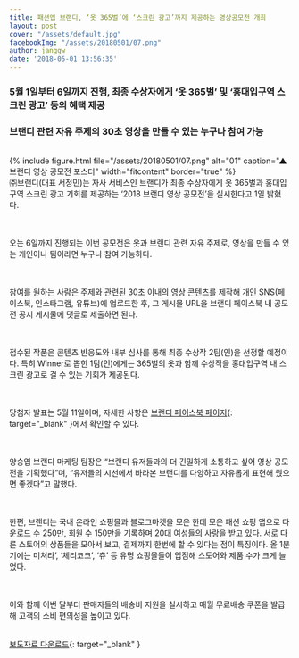 ```yaml
---
title: 패션앱 브랜디, ‘옷 365벌’에 ‘스크린 광고’까지 제공하는 영상공모전 개최
layout: post
cover: "/assets/default.jpg"
facebookImg: "/assets/20180501/07.png"
author: janggw
date: '2018-05-01 13:56:35'
---
```


### 5월 1일부터 6일까지 진행, 최종 수상자에게 ‘옷 365벌’ 및 ‘홍대입구역 스크린 광고’ 등의 혜택 제공
### 브랜디 관련 자유 주제의 30초 영상을 만들 수 있는 누구나 참여 가능
<br>
{% include figure.html file="/assets/20180501/07.png" alt="01" caption="▲ 브랜디 영상 공모전 포스터" width="fitcontent" border="true" %}
<br>
㈜브랜디(대표 서정민)는 자사 서비스인 브랜디가 최종 수상자에게 옷 365벌과 홍대입구역 스크린 광고 기회를 제공하는 ‘2018 브랜디 영상 공모전’을 실시한다고 1일 밝혔다.<br><br><br> 

오는 6일까지 진행되는 이번 공모전은 옷과 브랜디 관련 자유 주제로, 영상을 만들 수 있는 개인이나 팀이라면 누구나 참여 가능하다. <br><br><br>

참여를 원하는 사람은 주제와 관련된 30초 이내의 영상 콘텐츠를 제작해 개인 SNS(페이스북, 인스타그램, 유튜브)에 업로드한 후, 그 게시물 URL을 브랜디 페이스북 내 공모전 공지 게시물에 댓글로 제출하면 된다. <br><br><br>

접수된 작품은 콘텐츠 반응도와 내부 심사를 통해 최종 수상작 2팀(인)을 선정할 예정이다. 특히 Winner로 뽑힌 1팀(인)에게는 365벌의 옷과 함께 수상작을 홍대입구역 내 스크린 광고로 걸 수 있는 기회가 제공된다. <br><br><br>

당첨자 발표는 5월 11일이며, 자세한 사항은 [브랜디 페이스북 페이지](https://www.facebook.com/brandiapp/){: target="_blank" }에서 확인할 수 있다. <br><br><br>

양승엽 브랜디 마케팅 팀장은 “브랜디 유저들과의 더 긴밀하게 소통하고 싶어 영상 공모전을 기획했다”며, “유저들의 시선에서 바라본 브랜디를 다양하고 자유롭게 표현해 줬으면 좋겠다”고 말했다.<br><br><br>

한편, 브랜디는 국내 온라인 쇼핑몰과 블로그마켓을 모은 한데 모은 패션 쇼핑 앱으로 다운로드 수 250만, 회원 수 150만을 기록하며 20대 여성들의 사랑을 받고 있다. 서로 다른 스토어의 상품들을 모아서 보고, 결제까지 한번에 할 수 있다는 점이 특징이다. 올 1분기에는 미쳐라’, ‘체리코코’, ‘츄’ 등 유명 쇼핑몰들이 입점해 스토어와 제품 수가 크게 늘었다. <br><br><br>

이와 함께 이번 달부터 판매자들의 배송비 지원을 실시하고 매월 무료배송 쿠폰을 발급해 고객의 소비 편의성을 높이고 있다.<br><br>

[보도자료 다운로드](https://drive.google.com/file/d/1bQ1VKmBb_Prep7GesbqUBULASW389vVP/view?usp=sharing){: target="_blank" }